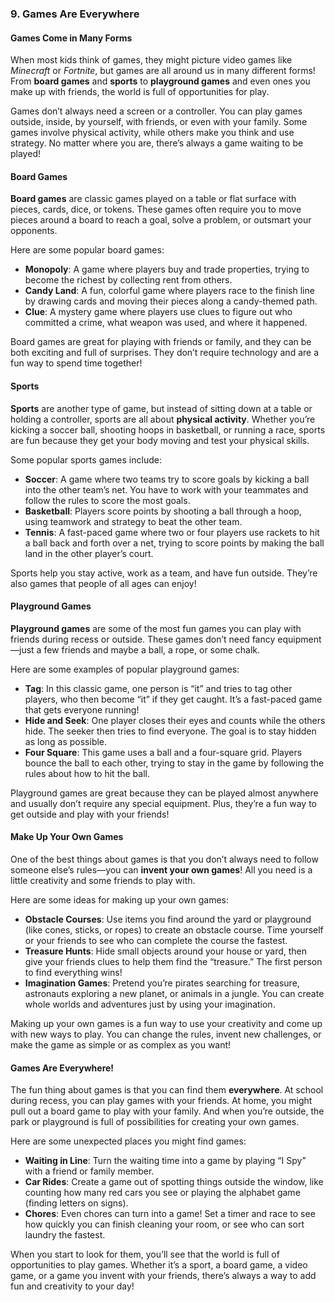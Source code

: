 ### 9. **Games Are Everywhere**

#### Games Come in Many Forms
When most kids think of games, they might picture video games like *Minecraft* or *Fortnite*, but games are all around us in many different forms! From **board games** and **sports** to **playground games** and even ones you make up with friends, the world is full of opportunities for play.

Games don’t always need a screen or a controller. You can play games outside, inside, by yourself, with friends, or even with your family. Some games involve physical activity, while others make you think and use strategy. No matter where you are, there’s always a game waiting to be played!

#### Board Games
**Board games** are classic games played on a table or flat surface with pieces, cards, dice, or tokens. These games often require you to move pieces around a board to reach a goal, solve a problem, or outsmart your opponents. 

Here are some popular board games:
- **Monopoly**: A game where players buy and trade properties, trying to become the richest by collecting rent from others.
- **Candy Land**: A fun, colorful game where players race to the finish line by drawing cards and moving their pieces along a candy-themed path.
- **Clue**: A mystery game where players use clues to figure out who committed a crime, what weapon was used, and where it happened.

Board games are great for playing with friends or family, and they can be both exciting and full of surprises. They don’t require technology and are a fun way to spend time together!

#### Sports
**Sports** are another type of game, but instead of sitting down at a table or holding a controller, sports are all about **physical activity**. Whether you’re kicking a soccer ball, shooting hoops in basketball, or running a race, sports are fun because they get your body moving and test your physical skills.

Some popular sports games include:
- **Soccer**: A game where two teams try to score goals by kicking a ball into the other team’s net. You have to work with your teammates and follow the rules to score the most goals.
- **Basketball**: Players score points by shooting a ball through a hoop, using teamwork and strategy to beat the other team.
- **Tennis**: A fast-paced game where two or four players use rackets to hit a ball back and forth over a net, trying to score points by making the ball land in the other player’s court.

Sports help you stay active, work as a team, and have fun outside. They’re also games that people of all ages can enjoy!

#### Playground Games
**Playground games** are some of the most fun games you can play with friends during recess or outside. These games don’t need fancy equipment—just a few friends and maybe a ball, a rope, or some chalk.

Here are some examples of popular playground games:
- **Tag**: In this classic game, one person is “it” and tries to tag other players, who then become “it” if they get caught. It’s a fast-paced game that gets everyone running!
- **Hide and Seek**: One player closes their eyes and counts while the others hide. The seeker then tries to find everyone. The goal is to stay hidden as long as possible.
- **Four Square**: This game uses a ball and a four-square grid. Players bounce the ball to each other, trying to stay in the game by following the rules about how to hit the ball.

Playground games are great because they can be played almost anywhere and usually don’t require any special equipment. Plus, they’re a fun way to get outside and play with your friends!

#### Make Up Your Own Games
One of the best things about games is that you don’t always need to follow someone else’s rules—you can **invent your own games**! All you need is a little creativity and some friends to play with. 

Here are some ideas for making up your own games:
- **Obstacle Courses**: Use items you find around the yard or playground (like cones, sticks, or ropes) to create an obstacle course. Time yourself or your friends to see who can complete the course the fastest.
- **Treasure Hunts**: Hide small objects around your house or yard, then give your friends clues to help them find the “treasure.” The first person to find everything wins!
- **Imagination Games**: Pretend you’re pirates searching for treasure, astronauts exploring a new planet, or animals in a jungle. You can create whole worlds and adventures just by using your imagination.

Making up your own games is a fun way to use your creativity and come up with new ways to play. You can change the rules, invent new challenges, or make the game as simple or as complex as you want!

#### Games Are Everywhere!
The fun thing about games is that you can find them **everywhere**. At school during recess, you can play games with your friends. At home, you might pull out a board game to play with your family. And when you’re outside, the park or playground is full of possibilities for creating your own games.

Here are some unexpected places you might find games:
- **Waiting in Line**: Turn the waiting time into a game by playing “I Spy” with a friend or family member.
- **Car Rides**: Create a game out of spotting things outside the window, like counting how many red cars you see or playing the alphabet game (finding letters on signs).
- **Chores**: Even chores can turn into a game! Set a timer and race to see how quickly you can finish cleaning your room, or see who can sort laundry the fastest.

When you start to look for them, you’ll see that the world is full of opportunities to play games. Whether it’s a sport, a board game, a video game, or a game you invent with your friends, there’s always a way to add fun and creativity to your day!